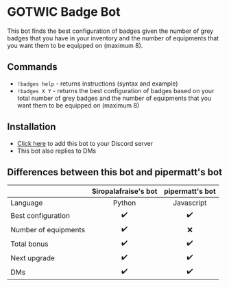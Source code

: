 # GOTWIC Badge Bot
This bot finds the best configuration of badges given the number of grey badges that you have in your inventory and the number of equipments that you want them to be equipped on (maximum 8).

## Commands
* ``!badges help`` - returns instructions (syntax and example)
* ``!badges X Y`` - returns the best configuration of badges based on your total number of grey badges and the number of equipments that you want them to be equipped on (maximum 8)

## Installation
* [Click here](https://discord.com/api/oauth2/authorize?client_id=812358480392224778&permissions=11264&scope=bot) to add this bot to your Discord server
* This bot also replies to DMs

## Differences between this bot and pipermatt's bot
|               | Siropalafraise's bot  | pipermatt's bot |
| :-- | :-: | :-: |
| Language  | Python  | Javascript  |
| Best configuration  | :heavy_check_mark:  | :heavy_check_mark:  |
| Number of equipments  | :heavy_check_mark:  | :x:  |
| Total bonus  | :heavy_check_mark:  | :heavy_check_mark:  |
| Next upgrade  | :heavy_check_mark:  | :heavy_check_mark:  |
| DMs  | :heavy_check_mark:  | :heavy_check_mark:  |
